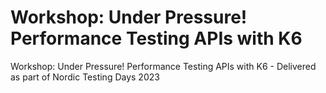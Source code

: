 # Workshop: Under Pressure! Performance Testing APIs with K6
Workshop: Under Pressure! Performance Testing APIs with K6 - Delivered as part of Nordic Testing Days 2023
